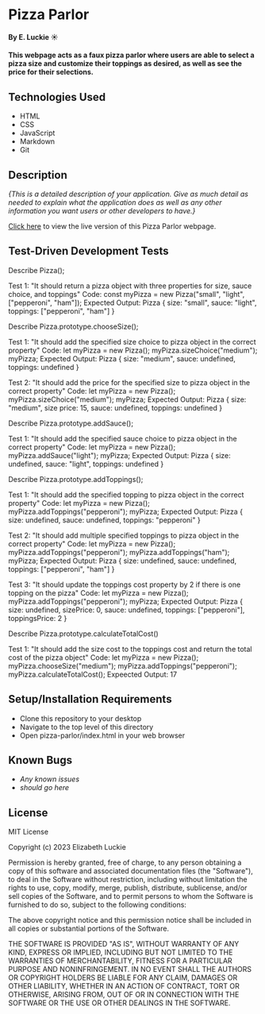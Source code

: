 # Pizza Parlor

#### By E. Luckie ☀️

#### This webpage acts as a faux pizza parlor where users are able to select a pizza size and customize their toppings as desired, as well as see the price for their selections.

## Technologies Used

* HTML
* CSS
* JavaScript
* Markdown
* Git

## Description

_{This is a detailed description of your application. Give as much detail as needed to explain what the application does as well as any other information you want users or other developers to have.}_

[Click here](https://eluckie.github.io/pizza-parlor/) to view the live version of this Pizza Parlor webpage.

## Test-Driven Development Tests
Describe Pizza();

Test 1: "It should return a pizza object with three properties for size, sauce choice, and toppings"
Code: const myPizza = new Pizza("small", "light", ["pepperoni", "ham"]);
Expected Output:
Pizza { size: "small", sauce: "light", toppings: ["pepperoni", "ham"] }

Describe Pizza.prototype.chooseSize();

Test 1: "It should add the specified size choice to pizza object in the correct property"
Code:
let myPizza = new Pizza();
myPizza.sizeChoice("medium");
myPizza;
Expected Output:
Pizza { size: "medium", sauce: undefined, toppings: undefined }

Test 2: "It should add the price for the specified size to pizza object in the correct property"
Code:
let myPizza = new Pizza();
myPizza.sizeChoice("medium");
myPizza;
Expected Output:
Pizza { size: "medium", size price: 15, sauce: undefined, toppings: undefined }

Describe Pizza.prototype.addSauce();

Test 1: "It should add the specified sauce choice to pizza object in the correct property"
Code:
let myPizza = new Pizza();
myPizza.addSauce("light");
myPizza;
Expected Output:
Pizza { size: undefined, sauce: "light", toppings: undefined }

Describe Pizza.prototype.addToppings();

Test 1: "It should add the specified topping to pizza object in the correct property"
Code: 
let myPizza = new Pizza();
myPizza.addToppings("pepperoni");
myPizza;
Expected Output: 
Pizza { size: undefined, sauce: undefined, toppings: "pepperoni" }

Test 2: "It should add multiple specified toppings to pizza object in the correct property"
Code:
let myPizza = new Pizza();
myPizza.addToppings("pepperoni");
myPizza.addToppings("ham");
myPizza;
Expected Output:
Pizza { size: undefined, sauce: undefined, toppings: ["pepperoni", "ham"] }

Test 3: "It should update the toppings cost property by 2 if there is one topping on the pizza"
Code:
let myPizza = new Pizza();
myPizza.addToppings("pepperoni");
myPizza;
Expected Output:
Pizza { size: undefined, sizePrice: 0, sauce: undefined, toppings: ["pepperoni"], toppingsPrice: 2 }

Describe Pizza.prototype.calculateTotalCost()

Test 1: "It should add the size cost to the toppings cost and return the total cost of the pizza object"
Code:
let myPizza = new Pizza();
myPizza.chooseSize("medium");
myPizza.addToppings("pepperoni");
myPizza.calculateTotalCost();
Expeected Output: 17

## Setup/Installation Requirements

* Clone this repository to your desktop
* Navigate to the top level of this directory
* Open pizza-parlor/index.html in your web browser

## Known Bugs

* _Any known issues_
* _should go here_

## License

MIT License

Copyright (c) 2023 Elizabeth Luckie

Permission is hereby granted, free of charge, to any person obtaining a copy of this software and associated documentation files (the "Software"), to deal in the Software without restriction, including without limitation the rights to use, copy, modify, merge, publish, distribute, sublicense, and/or sell copies of the Software, and to permit persons to whom the Software is furnished to do so, subject to the following conditions:

The above copyright notice and this permission notice shall be included in all copies or substantial portions of the Software.

THE SOFTWARE IS PROVIDED "AS IS", WITHOUT WARRANTY OF ANY KIND, EXPRESS OR IMPLIED, INCLUDING BUT NOT LIMITED TO THE WARRANTIES OF MERCHANTABILITY, FITNESS FOR A PARTICULAR PURPOSE AND NONINFRINGEMENT. IN NO EVENT SHALL THE AUTHORS OR COPYRIGHT HOLDERS BE LIABLE FOR ANY CLAIM, DAMAGES OR OTHER LIABILITY, WHETHER IN AN ACTION OF CONTRACT, TORT OR OTHERWISE, ARISING FROM, OUT OF OR IN CONNECTION WITH THE SOFTWARE OR THE USE OR OTHER DEALINGS IN THE SOFTWARE.
